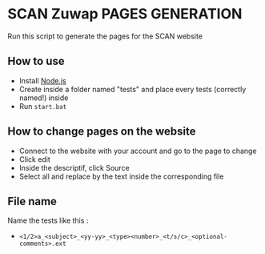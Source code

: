 # SCAN Zuwap PAGES GENERATION

Run this script to generate the pages for the SCAN website

## How to use

 - Install [Node.js](https://nodejs.org/en/download/)
 - Create inside a folder named "tests" and place every tests (correctly named!) inside
 - Run `start.bat`
 
## How to change pages on the website
 
 - Connect to the website with your account and go to the page to change
 - Click edit 
 - Inside the descriptif, click Source
 - Select all and replace by the text inside the corresponding file
 
## File name

Name the tests like this : 
 - `<1/2>a_<subject>_<yy-yy>_<type><number>_<t/s/c>_<optional-comments>.ext`

